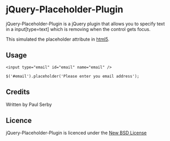 # jQuery-Placeholder-Plugin

jQuery-Placeholder-Plugin is a jQuery plugin that allows you to specify text in a input[type=text] which is removing when the control gets focus.

This simulated the placeholder attribute in [html5](http://dev.w3.org/html5/spec/Overview.html#the-placeholder-attribute).

## Usage

    <input type="email" id="email" name="email" />

    $('#email').placeholder('Please enter you email address');

## Credits
Written by Paul Serby

## Licence
jQuery-Placeholder-Plugin is licenced under the [New BSD License](http://opensource.org/licenses/bsd-license.php)
